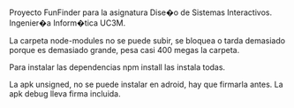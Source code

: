 Proyecto FunFinder para la asignatura Dise�o de Sistemas Interactivos. Ingenier�a Inform�tica UC3M.

La carpeta node-modules no se puede subir, se bloquea o tarda demasiado porque es demasiado grande, pesa casi 400 megas la carpeta.

Para instalar las dependencias npm install las instala todas.

La apk unsigned, no se puede instalar en adroid, hay que firmarla antes. La apk debug lleva firma incluida.